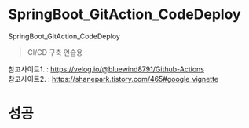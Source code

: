 # SpringBoot_GitAction_CodeDeploy
SpringBoot_GitAction_CodeDeploy

> CI/CD 구축 연습용

참고사이트1. : https://velog.io/@bluewind8791/Github-Actions
<br/>
참고사이트2. : https://shanepark.tistory.com/465#google_vignette

# 성공
